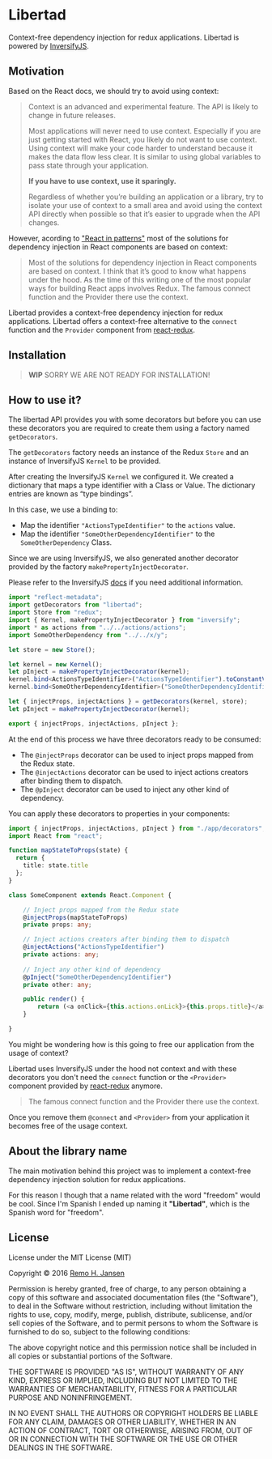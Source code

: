 # Libertad
Context-free dependency injection for redux applications. Libertad is powered by [InversifyJS](https://github.com/inversify/InversifyJS).

## Motivation
Based on the React docs, we should try to avoid using context:

>Context is an advanced and experimental feature. The API is likely to change in future releases.
>
>Most applications will never need to use context. Especially if you are just getting started with React, you likely do not want to use context. Using context will make your code harder to understand because it makes the data flow less clear. It is similar to using global variables to pass state through your application.
>
>**If you have to use context, use it sparingly.**
>
>Regardless of whether you’re building an application or a library, try to isolate your use of context to a small area and avoid using the context API directly when possible so that it’s easier to upgrade when the API changes.

However, acording to ["React in patterns"](https://github.com/krasimir/react-in-patterns) most of the solutions for dependency injection in React components are based on context:

> Most of the solutions for dependency injection in React components are based on context. I think that it’s good to know what happens under the hood. As the time of this writing one of the most popular ways for building React apps involves Redux. The famous connect function and the Provider there use the context.

Libertad provides a context-free dependency injection for redux applications. Libertad offers a context-free alternative to the `connect` function and the `Provider` component from [react-redux](https://github.com/reactjs/react-redux).

## Installation

> **WIP** SORRY WE ARE NOT READY FOR INSTALLATION!

## How to use it?

The libertad API provides you with some decorators but before you can use these
decorators you are required to create them using a factory named `getDecorators`.

The `getDecorators` factory needs an instance of the Redux `Store` and 
an instance of InversifyJS `Kernel` to be provided.

After creating the InversifyJS `Kernel` we configured it. 
We created a dictionary that maps a type identifier with a Class or Value. 
The dictionary entries are known as “type bindings”.

In this case, we use a binding to:

- Map the identifier `"ActionsTypeIdentifier"` to the `actions` value.
- Map the identifier `"SomeOtherDependencyIdentifier"` to the `SomeOtherDependency` Class.

Since we are using InversifyJS, we also generated another
decorator provided by the factory `makePropertyInjectDecorator`.

Please refer to the InversifyJS [docs](https://github.com/inversify/InversifyJS) if you need additional information.

```ts
import "reflect-metadata";
import getDecorators from "libertad";
import Store from "redux";
import { Kernel, makePropertyInjectDecorator } from "inversify";
import * as actions from "../../actions/actions";
import SomeOtherDependency from "../../x/y";

let store = new Store();

let kernel = new Kernel();
let pInject = makePropertyInjectDecorator(kernel);
kernel.bind<ActionsTypeIdentifier>("ActionsTypeIdentifier").toConstantValue(actions);
kernel.bind<SomeOtherDependencyIdentifier>("SomeOtherDependencyIdentifier").to(SomeOtherDependency);

let { injectProps, injectActions } = getDecorators(kernel, store);
let pInject = makePropertyInjectDecorator(kernel);

export { injectProps, injectActions, pInject };
```

At the end of this process we have three decorators ready to be consumed:

- The `@injectProps` decorator can be used to inject props mapped from the Redux state.
- The `@injectActions` decorator can be used to inject actions creators after binding them to dispatch.
- The `@pInject` decorator can be used to inject any other kind of dependency.

You can apply these decorators to properties in your components:

```ts
import { injectProps, injectActions, pInject } from "./app/decorators";
import React from "react";

function mapStateToProps(state) {
  return {
    title: state.title
  };
}

class SomeComponent extends React.Component {

    // Inject props mapped from the Redux state
    @injectProps(mapStateToProps)
    private props: any;

    // Inject actions creators after binding them to dispatch
    @injectActions("ActionsTypeIdentifier")
    private actions: any;
    
    // Inject any other kind of dependency
    @pInject("SomeOtherDependencyIdentifier")
    private other: any;

    public render() {
        return (<a onClick={this.actions.onLick}>{this.props.title}</a>);
    }

}
```

You might be wondering how is this going to free our application from
the usage of context?

Libertad uses InversifyJS under the hood not context and with these 
decorators you don't need the `connect` function or the `<Provider>` 
component provided by [react-redux](https://github.com/reactjs/react-redux) 
anymore.

> The famous connect function and the Provider there use the context.

Once you remove them `@connect` and `<Provider>` from your application it 
becomes free of the usage context.

## About the library name
The main motivation behind this project was to implement a 
context-free dependency injection solution for redux applications.

For this reason I though that a name related with the word "freedom"
would be cool. Since I'm Spanish I ended up naming it **"Libertad"**,
which is the Spanish word for "freedom".

## License

License under the MIT License (MIT)

Copyright © 2016 [Remo H. Jansen](http://www.remojansen.com)

Permission is hereby granted, free of charge, to any person obtaining a copy of this software and associated documentation files (the "Software"), to deal in the Software without restriction, including without limitation the rights to use, copy, modify, merge, publish, distribute, sublicense, and/or sell copies of the Software, and to permit persons to whom the Software is furnished to do so, subject to the following conditions:

The above copyright notice and this permission notice shall be included in all copies or substantial portions of the Software.

THE SOFTWARE IS PROVIDED "AS IS", WITHOUT WARRANTY OF ANY KIND, EXPRESS OR IMPLIED, INCLUDING BUT NOT LIMITED TO THE WARRANTIES OF MERCHANTABILITY, FITNESS FOR A PARTICULAR PURPOSE AND NONINFRINGEMENT. 

IN NO EVENT SHALL THE AUTHORS OR COPYRIGHT HOLDERS BE LIABLE FOR ANY CLAIM, DAMAGES OR OTHER LIABILITY, WHETHER IN AN ACTION OF CONTRACT, TORT OR OTHERWISE, ARISING FROM, OUT OF OR IN CONNECTION WITH THE SOFTWARE OR THE USE OR OTHER DEALINGS IN THE SOFTWARE.
